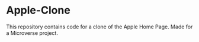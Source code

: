 # Apple-Clone
This repository contains code for a  clone of the Apple Home Page. Made for a Microverse project.
